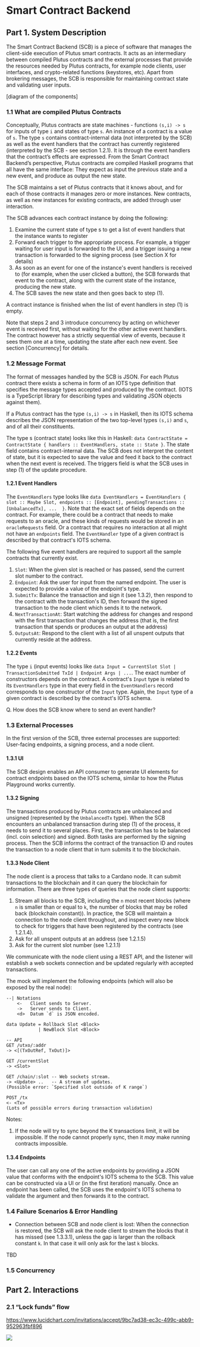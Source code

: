 # Smart Contract Backend

## Part 1. System Description
The Smart Contract Backend (SCB) is a piece of software that manages the client-side execution of Plutus smart contracts. It acts as an intermediary between compiled Plutus contracts and the external processes that provide the resources needed by Plutus contracts, for example node clients, user interfaces, and crypto-related functions (keystores, etc). Apart from brokering messages, the SCB is responsible for maintaining contract state and validating user inputs.

[diagram of the components]

### 1.1 What are compiled Plutus Contracts

Conceptually, Plutus contracts are state machines - functions `(s,i) -> s` for inputs of type `i` and states of type `s`. An instance of a contract is a value of `s`. The type `s` contains contract-internal data (not interpreted by the SCB) as well as the event handlers that the contract has currently registered (interpreted by the SCB - see section 1.2.1). It is through the event handlers that the contract’s effects are expressed. From the Smart Contract Backend’s perspective, Plutus contracts are compiled Haskell programs that all have the same interface: They expect as input the previous state and a new event, and produce as output the new state.

The SCB maintains a set of Plutus contracts that it knows about, and for each of those contracts it manages zero or more instances. New contracts, as well as new instances for existing contracts, are added through user interaction.

The SCB advances each contract instance by doing the following:

1. Examine the current state of type s to get a list of event handlers that the instance wants to register
2. Forward each trigger to the appropriate process. For example, a trigger waiting for user input is forwarded to the UI, and a trigger issuing a new transaction is forwarded to the signing process (see Section X for details)
3. As soon as an event for one of the instance's event handlers is received to (for example, when the user clicked a button), the SCB forwards that event to the contract, along with the current state of the instance, producing the new state.
4. The SCB saves the new state and then goes back to step (1).

A contract instance is finished when the list of event handlers in step (1) is empty.

Note that steps 2 and 3 introduce concurrency by acting on whichever event is received first, without waiting for the other active event handlers. The contract however has a strictly sequential view of events, because it sees them one at a time, updating the state after each new event. See section [Concurrency] for details.

### 1.2 Message Format

The format of messages handled by the SCB is JSON. For each Plutus contract there exists a schema in form of an IOTS type definition that specifies the message types accepted and produced by the contract. (IOTS is a TypeScript library for describing types and validating JSON objects against them).

If a Plutus contract has the type `(s,i) -> s` in Haskell, then its IOTS schema describes the JSON representation of the two top-level types `(s,i)` and `s`, and of all their constituents.

The type s (contract state) looks like this in Haskell: `data ContractState = ContractState { handlers :: EventHandlers, state :: State }`. The state field contains contract-internal data. The SCB does not interpret the content of state, but it is expected to save the value and feed it back to the contract when the next event is received.  The triggers field is what the SCB uses in step (1) of the update procedure.

#### 1.2.1 Event Handlers

The `EventHandlers` type looks like `data EventHandlers = EventHandlers { slot :: Maybe Slot, endpoints :: [Endpoint], pendingTransactions :: [UnbalancedTx], ...  }`. Note that the exact set of fields depends on the contract. For example, there could be a contract that needs to make requests to an oracle, and these kinds of requests would be stored in an `oracleRequests` field. Or a contract that requires no interaction at all might not have an `endpoints` field. The `EventHandler` type of a given contract is described by that contract's IOTS schema.

The following five event handlers are required to support all the sample contracts that currently exist.

1. `Slot`: When the given slot is reached or has passed, send the current slot number to the contract.
2. `Endpoint`: Ask the user for input from the named endpoint. The user is expected to provide a value of the endpoint's type.
3. `SubmitTx`: Balance the transaction and sign it (see 1.3.2), then respond to the contract with the transaction's ID, then forward the signed transaction to the node client which sends it to the network.
4. `NextTransactionAt`: Start watching the address for changes and respond with the first transaction that changes the address (that is, the first transaction that spends or produces an output at the address)
5. `OutputsAt`: Respond to the client with a list of all unspent outputs that currently reside at the address.


#### 1.2.2 Events

The type `i` (input events) looks like `data Input = CurrentSlot Slot | TransactionSubmitted TxId | Endpoint Args | ...`. The exact number of constructors depends on the contract. A contract's `Input` type is related to its `EventHandlers` type in that every field in the `EventHandlers` record corresponds to one constructor of the `Input` type. Again, the `Input` type of a given contract is described by the contract's IOTS schema.

Q. How does the SCB know where to send an event handler?

### 1.3 External Processes

In the first version of the SCB, three external processes are supported: User-facing endpoints, a signing process, and a node client.

#### 1.3.1 UI

The SCB design enables an API consumer to generate UI elements for contract endpoints based on the IOTS schema, similar to how the Plutus Playground works currently.

#### 1.3.2 Signing

The transactions produced by Plutus contracts are unbalanced and unsigned (represented by the `UnbalancedTx` type). When the SCB encounters an unbalanced transaction during step (1) of the process, it needs to send it to several places. First, the transaction has to be balanced (incl. coin selection) and signed. Both tasks are performed by the signing process. Then the SCB informs the contract of the transaction ID and routes the transaction to a node client that in turn submits it to the blockchain.

#### 1.3.3 Node Client

The node client is a process that talks to a Cardano node. It can submit transactions to the blockchain and it can query the blockchain for information. There are three types of queries that the node client supports:

1. Stream all blocks to the SCB, including the `n` most recent blocks (where `n` is smaller than or equal to `k`, the number of blocks that may be rolled back (blockchain constant)). In practice, the SCB will maintain a connection to the node client throughout, and inspect every new block to check for triggers that have been registered by the contracts (see 1.2.1.4).
2. Ask for all unspent outputs at an address (see 1.2.1.5)
3. Ask for the current slot number (see 1.2.1.1)

We communicate with the node client using a REST API, and the listener will establish a web sockets connection and be updated regularly with accepted transactions.

The mock will implement the following endpoints (which will also be exposed by the real node):

```
--| Notations
    <-   Client sends to Server.
    ->   Server sends to Client.
    <d>  Datum `d` is JSON encoded.

data Update = Rollback Slot <Block>
            | NewBlock Slot <Block>

-- API
GET /utxo/:addr
-> <[(TxOutRef, TxOut)]>

GET /currentSlot
-> <Slot>

GET /chain/:slot -- Web sockets stream.
-> <Update> ..   -- A stream of updates.
(Possible error: `Specified slot outside of K range`)

POST /tx
<- <Tx>
(Lots of possible errors during transaction validation)
```

Notes:
1. If the node will try to sync beyond the K transactions limit, it will be impossible. If the node cannot properly sync, then it *may* make running contracts impossible.

#### 1.3.4 Endpoints

The user can call any one of the active endpoints by providing a JSON value that conforms with the endpoint's IOTS schema to the SCB. This value can be constructed via a UI or (in the first iteration) manually. Once an endpoint has been called, the SCB uses the endpoint's IOTS schema to validate the argument and then forwards it to the contract.

### 1.4 Failure Scenarios & Error Handling

* Connection between SCB and node client is lost: When the connection is restored, the SCB will ask the node client to stream the blocks that it has missed (see 1.3.3.1), unless the gap is larger than the rollback constant `k`. In that case it will only ask for the last `k` blocks.

TBD

### 1.5 Concurrency

## Part 2. Interactions

### 2.1 “Lock funds” flow

https://www.lucidchart.com/invitations/accept/9bc7ad38-ec3c-499c-abb9-952963fbf896

![](https://www.lucidchart.com/publicSegments/view/6978b4a8-0f89-4b0a-897c-818afce7ef95/image.png)
